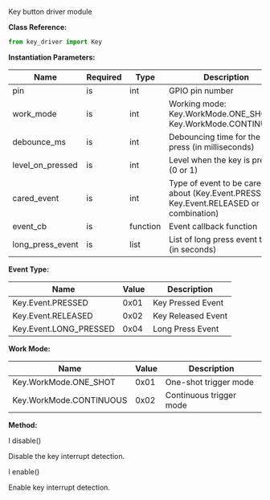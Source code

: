 Key button driver module 

**Class Reference:** 
```python
from key_driver import Key
```


**Instantiation Parameters:**

| Name | Required | Type | Description | 
|----|----|----|----|
| pin | is | int | GPIO pin number |
| work_mode | is | int | Working mode: Key.WorkMode.ONE_SHOT or Key.WorkMode.CONTINUOUS |
| debounce_ms | is | int | Debouncing time for the key press (in milliseconds) |
| level_on_pressed | is | int | Level when the key is pressed (0 or 1) |
| cared_event | is | int | Type of event to be cared about (Key.Event.PRESSED, Key.Event.RELEASED or their combination) |
| event_cb | is | function | Event callback function |
| long_press_event | is | list | List of long press event times (in seconds) | 

**Event Type:** 

| Name | Value | Description | 
|----|----|----|
| Key.Event.PRESSED | 0x01 | Key Pressed Event |
| Key.Event.RELEASED | 0x02 | Key Released Event |
| Key.Event.LONG_PRESSED | 0x04 | Long Press Event | 

**Work Mode:** 

| Name | Value | Description |
|----|----|----|
| Key.WorkMode.ONE_SHOT | 0x01 | One-shot trigger mode |
| Key.WorkMode.CONTINUOUS | 0x02 | Continuous trigger mode | 

**Method:**

l disable()


Disable the key interrupt detection. 

l enable()


Enable key interrupt detection.